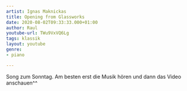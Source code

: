 ```yaml
---
artist: Ignas Maknickas
title: Opening from Glassworks
date: 2020-08-02T09:33:33.000+01:00
author: Raul
youtube-url: TWu9VxVQ6Lg
tags: klassik
layout: youtube
genre:
- piano

---
```

Song zum Sonntag.
Am besten erst die Musik hören und dann das Video anschauen^^